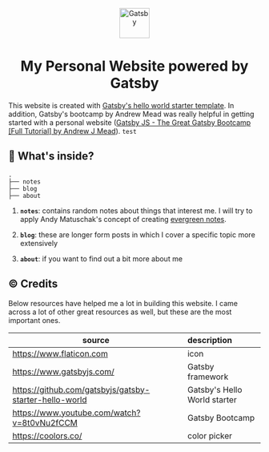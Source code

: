 <p align="center">
  <img alt="Gatsby" src="https://www.gatsbyjs.com/Gatsby-Monogram.svg" width="60" />
</p>
<h1 align="center">
  My Personal Website powered by Gatsby
</h1>

This website is created with <a href="https://github.com/gatsbyjs/gatsby-starter-hello-world">Gatsby's hello world starter template</a>. In addition, Gatsby's bootcamp by Andrew Mead was really helpful in getting started with a personal website ([Gatsby JS - The Great Gatsby Bootcamp [Full Tutorial] by Andrew J Mead](https://www.youtube.com/watch?v=8t0vNu2fCCM)). `test`

## 🧐 What's inside?
    .
    ├── notes
    ├── blog
    ├── about

1.  **`notes`**: contains random notes about things that interest me. I will try to apply Andy Matuschak's concept of creating <a href="https://notes.andymatuschak.org/Evergreen_notes">evergreen notes</a>.

2.  **`blog`**: these are longer form posts in which I cover a specific topic more extensively
    
3.  **`about`**: if you want to find out a bit more about me

## ©️ Credits

Below resources have helped me a lot in building this website. I came across a lot of other great resources as well, but these are the most important ones.

 source | description 
-- |:--
https://www.flaticon.com | icon 
https://www.gatsbyjs.com/ | Gatsby framework 
https://github.com/gatsbyjs/gatsby-starter-hello-world | Gatsby's Hello World starter
https://www.youtube.com/watch?v=8t0vNu2fCCM | Gatsby Bootcamp
https://coolors.co/ | color picker
